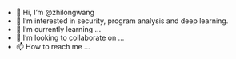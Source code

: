 - 👋 Hi, I’m @zhilongwang
- 👀 I’m interested in security, program analysis and deep learning.
- 🌱 I’m currently learning ...
- 💞️ I’m looking to collaborate on ...
- 📫 How to reach me ...

<!---
zhilongwang/zhilongwang is a ✨ special ✨ repository because its `README.md` (this file) appears on your GitHub profile.
You can click the Preview link to take a look at your changes.
--->
